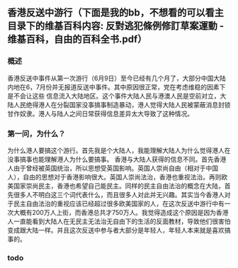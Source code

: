 ## 香港反送中游行（下面是我的bb，不想看的可以看主目录下的维基百科内容: 反對逃犯條例修訂草案運動 - 维基百科，自由的百科全书.pdf）

### 概述
香港反送中事件从第一次游行（6月9日）至今已经有几个月了，大部分中国大陆内地在6，7月份并无报道反送中事件。其中原因很正常，党在考虑维稳的因素下是不会让这些
信息流入大陆地区。这个事件大陆人民与港澳人民是空前对立，大陆人民绝得港人在分裂国家没事搞事制造暴动，港人觉得大陆人民被蒙蔽消息封锁甘作奴隶。港人与陆人之间日常获得信息差异太大导致了这种情况。

### 第一问，为什么？
为什么港人要搞这个游行。首先我是个大陆人，我能理解大陆人为什么觉得港人在没事搞事也能理解港人为什么要搞事。
香港与大陆人获得的信息不同。首先香港人由于曾经被英国统治，所以思想受英国影响。英国人崇尚自由（相对于中国人），自由的思想对于香港影响很大。英国人崇尚法治，香港也重视法治。再则欧美国家崇尚民主，香港也希望自己能民主。同样的民主自由法治的概念在大陆，首先很多人不明白这三个词代表什么，而且很多人对此并无兴趣。其实当今香港人对于民主自由法治的重视应该已经超过很多欧美国家的人，在这次反送中游行中有一次大概有200万人上街，而香港总共才750万人。我觉得造成这个原因是因为香港人一直能看到大陆人在无民主无法治无自由下的生活的反面教材，导致他们很害怕变成跟大陆一样。并且这次反送中参与者大部分是年轻人，年轻人本来就是喜欢搞事的。

### todo
